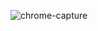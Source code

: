 
![chrome-capture](https://user-images.githubusercontent.com/57871796/150671960-b36f21a7-e10d-4d9c-87bb-9f72989e41fe.gif)
